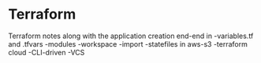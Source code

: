 # Terraform
Terraform notes along with the application creation end-end in 
-variables.tf and .tfvars
-modules
-workspace
-import
-statefiles in aws-s3
-terraform cloud 
  -CLI-driven
  -VCS 

  
